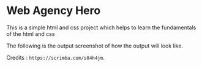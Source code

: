 # Web Agency Hero

This is a simple html and css project which helps to learn the fundamentals of the html and css

The following is the output screenshot of how the output will look like.

Credits : `https://scrimba.com/s04h4jm`.